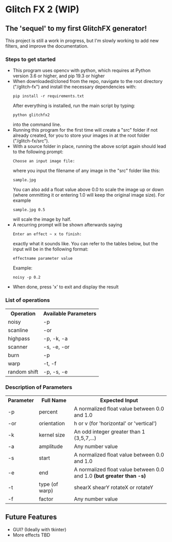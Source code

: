 <h1>Glitch FX 2 (WIP)</h1>
<h2>The 'sequel' to my first GlitchFX generator!</h2>
<p>This project is still a work in progress, but I'm slowly working to add new filters, and improve the documentation.</p>
<h3>Steps to get started</h3>
<ul>
<li>This program uses opencv with python, which requires at Python version 3.6 or higher, and pip 19.3 or higher</li>
<li>When downloaded/cloned from the repo, navigate to the root directory ("/glitch-fx") and install the necessary dependencies with: <pre><code>pip install -r requirements.txt</code></pre>After everything is installed, run the main script by typing:<pre><code>python glitchfx2</code></pre>into the command line.</li><li>Running this program for the first time will create a "src" folder if not already created, for you to store your images in at the root folder ("/glitch-fx/src").</li>
<li>With a source folder in place, running the above script again should lead to the following prompt: <pre><code>Choose an input image file:</code></pre>where you input the filename of any image in the "src" folder like this: <pre><code>sample.jpg</code></pre>You can also add a float value above 0.0 to scale the image up or down (where ommitting it or entering 1.0 will keep the original image size). For example <pre><code>sample.jpg 0.5</code></pre>will scale the image by half.</li>
<li>A recurring prompt will be shown afterwards saying <pre><code>Enter an effect ~ x to finish:</code></pre> exactly what it sounds like. You can refer to the tables below, but the input will be in the following format:<pre><code>effectname parameter value</code></pre>Example: <pre><code>noisy -p 0.2</code></pre>
</li>
<li>When done, press 'x' to exit and display the result</li>
</ul>
<h3>List of operations</h3>
<table>
    <tr>
        <th>Operation</th>
        <th>Available Parameters</th>
    </tr>
    <tr><td>noisy</td><td>-p</td></tr>
    <tr><td>scanline</td><td>-or</td></tr>
    <tr><td>highpass</td><td>-p, -k, -a</td></tr>
    <tr><td>scanner</td><td>-s, -e, -or</td></tr>
    <tr><td>burn</td><td>-p</td></tr>
    <tr><td>warp</td><td>-t, -f</td></tr>
    <tr><td>random shift</td><td>-p, -s, -e</td>
</table>
<h3>Description of Parameters</h3>
<table>
    <tr>
        <th>Parameter</th>
        <th>Full Name</th>
        <th>Expected Input</th>
    </tr>
    <tr>
        <td>-p</td>
        <td>percent</td>
        <td>A normalized float value between 0.0 and 1.0</td>
    </tr>
    <tr>
        <td>-or</td>
        <td>orientation</td>
        <td>h or v (for 'horizontal' or 'vertical')</td>
    </tr>
    <tr>
        <td>-k</td>
        <td>kernel size</td>
        <td>An odd integer greater than 1 (3,5,7,...)</td>
    </tr>
    <tr>
        <td>-a</td>
        <td>amplitude</td>
        <td>Any number value</td>
    </tr>
    <tr>
        <td>-s</td>
        <td>start</td>
        <td>A normalized float value between 0.0 and 1.0</td>
    </tr>
    <tr>
        <td>-e</td>
        <td>end</td>
        <td>A normalized float value between 0.0 and 1.0 <strong>(but greater than -s)</strong></td>
    </tr>
    <tr>
        <td>-t</td>
        <td>type (of warp)</td>
        <td>shearX shearY rotateX or rotateY</td>
    </tr>
    <tr>
        <td>-f</td>
        <td>factor</td>
        <td>Any number value</td>
    </tr>
</table>

<h2>Future Features</h2>
<ul>
    <li>GUI? (Ideally with tkinter)</li>
    <li>More effects TBD</li>
</ul>
